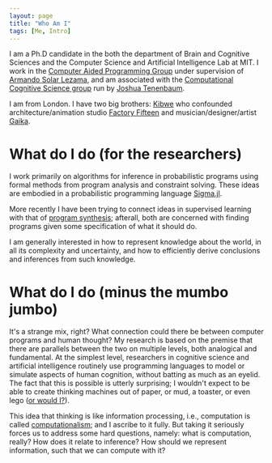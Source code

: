 ```yaml
---
layout: page
title: "Who Am I"
tags: [Me, Intro]
---
```


I am a Ph.D candidate in the both the department of Brain and Cognitive Sciences and the Computer Science and Artificial Intelligence Lab at MIT.  I work in the [Computer Aided Programming Group](http://groups.csail.mit.edu/cap/) under supervision of [Armando Solar Lezama](http://people.csail.mit.edu/asolar/), and am associated with the [Computational Cognitive Science group](http://cocosci.mit.edu) run by [Joshua Tenenbaum](http://web.mit.edu/cocosci/josh.html).

I am from London. I have two big brothers: [Kibwe](http://blog.ted.com/constructing-kinetic-worlds-the-futuristic-films-of-ted-fellow-kibwe-tavares/) who confounded architecture/animation studio [Factory Fifteen](http://www.factoryfifteen.com/) and musician/designer/artist [Gaika](https://vimeo.com/user19682881).

# What do I do (for the researchers)
I work primarily on algorithms for inference in probabilistic programs using formal methods from program analysis and constraint solving.  These ideas are embodied in a probabilistic programming language [Sigma.jl](https://github.com/zenna/Sigma.jl).

More recently I have been trying to connect ideas in supervised learning with that of [program synthesis](http://homes.cs.washington.edu/~bornholt/post/synthesis-for-architects.html); afterall, both are concerned with finding programs given some specification of what it should do.

I am generally interested in how to represent knowledge about the world, in all its complexity and uncertainty, and how to efficiently derive conclusions and inferences from such knowledge.

# What do I do (minus the mumbo jumbo)
It's a strange mix, right? What connection could there be between computer programs and human thought?  My research is based on the premise that there are parallels between the two on multiple levels, both analogical and fundamental.  At the simplest level, researchers in cognitive science and artificial intelligence routinely use programming languages to model or simulate aspects of human cognition, without batting as much as an eyelid.  The fact that this is possible is utterly surprising; I wouldn't expect to be able to create thinking machines out of paper, or mud, a toaster, or even lego ([or would I?](https://www.youtube.com/watch?v=cYw2ewoO6c4)).

This idea that thinking is like information processing, i.e., computation is called [computationalism](http://en.wikipedia.org/wiki/Computational_theory_of_mind); and I ascribe to it fully.  But taking it seriously forces us to address some hard questions, namely: what is computation, really? How does it relate to inference? How should we represent information, such that we can compute with it?